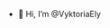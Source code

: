 - 👋 Hi, I’m @VyktoriaEly


<!---
VyktoriaEly/VyktoriaEly is a ✨ special ✨ repository because its `README.md` (this file) appears on your GitHub profile.
You can click the Preview link to take a look at your changes.
--->

